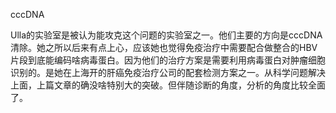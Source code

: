 cccDNA

Ulla的实验室是被认为能攻克这个问题的实验室之一。他们主要的方向是cccDNA清除。她之所以后来有点上心，应该她也觉得免疫治疗中需要配合做整合的HBV片段到底能编码啥病毒蛋白。因为他们的治疗方案是需要利用病毒蛋白对肿瘤细胞识别的。是她在上海开的肝癌免疫治疗公司的配套检测方案之一。从科学问题解决上面，上篇文章的确没啥特别大的突破。但伴随诊断的角度，分析的角度比较全面了。
